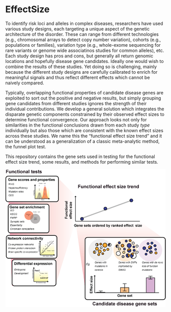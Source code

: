 # EffectSize
To identify risk loci and alleles in complex diseases, researchers have used various study designs, each targeting a unique aspect of the genetic architecture of the disorder. These can range from different technologies (e.g., chromosomal arrays to detect copy number variation), cohorts (e.g., populations or families), variation type (e.g., whole-exome sequencing for rare variants or genome wide associatinos studies for common alleles), etc. Each study design has pros and cons, but generally all return genomic locations and hopefully disease gene candidates. Ideally one would wish to combine the results of these studies. Yet doing so is challenging, mainly because the different study designs are carefully calibrated to enrich for meaningful signals and thus reflect different effects which cannot be naively compared. 

Typically, overlapping functional properties of candidate disease genes are exploited to sort out the positive and negative results, but simply grouping gene candidates from different studies ignores the strength of their individual contributions. We develop a general solution which integrates the disparate genetic components constrained by their observed effect sizes to determine functional convergence. Our approach looks not only for similarities in the functional conclusions drawn from each study *type* individually but also those which are consistent with the known effect sizes across these studies. We name this the “functional effect size trend” and it can be understood as a generalization of a classic meta-analytic method, the funnel plot test.

This repository contains the gene sets used in testing for the functional effect size trend, some results, and methods for performing similar tests. 


![summary](https://github.com/sarbal/EffectSize/blob/master/suppl/schematic.png "schematic")
